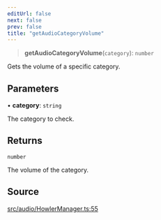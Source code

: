 ```yaml
---
editUrl: false
next: false
prev: false
title: "getAudioCategoryVolume"
---
```


> **getAudioCategoryVolume**(`category`): `number`

Gets the volume of a specific category.

## Parameters

• **category**: `string`

The category to check.

## Returns

`number`

The volume of the category.

## Source

[src/audio/HowlerManager.ts:55](https://github.com/relishinc/dill-pixel/blob/c79d8e8552aaa0f13a29535c819ae67d025b4669/src/audio/HowlerManager.ts#L55)
